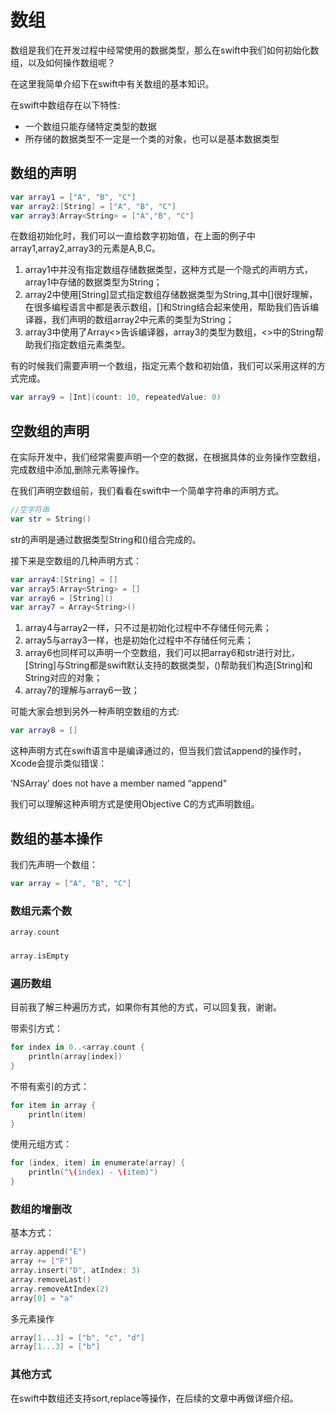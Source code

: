 # 数组

数组是我们在开发过程中经常使用的数据类型，那么在swift中我们如何初始化数组，以及如何操作数组呢？

在这里我简单介绍下在swift中有关数组的基本知识。



在swift中数组存在以下特性:

- 一个数组只能存储特定类型的数据
- 所存储的数据类型不一定是一个类的对象，也可以是基本数据类型



## 数组的声明

``` swift
var array1 = ["A", "B", "C"]
var array2:[String] = ["A", "B", "C"]
var array3:Array<String> = ["A","B", "C"]
```

在数组初始化时，我们可以一直给数字初始值，在上面的例子中array1,array2,array3的元素是A,B,C。

1. array1中并没有指定数组存储数据类型，这种方式是一个隐式的声明方式，array1中存储的数据类型为String；
2. array2中使用[String]显式指定数组存储数据类型为String,其中[]很好理解，在很多编程语言中都是表示数组，[]和String结合起来使用，帮助我们告诉编译器，我们声明的数组array2中元素的类型为String；
3. array3中使用了Array<>告诉编译器，array3的类型为数组，<>中的String帮助我们指定数组元素类型。



有的时候我们需要声明一个数组，指定元素个数和初始值，我们可以采用这样的方式完成。

``` swift
var array9 = [Int](count: 10, repeatedValue: 0)
```



## 空数组的声明

在实际开发中，我们经常需要声明一个空的数据，在根据具体的业务操作空数组，完成数组中添加,删除元素等操作。

在我们声明空数组前，我们看看在swift中一个简单字符串的声明方式。

``` swift
//空字符串
var str = String()
```

str的声明是通过数据类型String和()组合完成的。

接下来是空数组的几种声明方式：

``` swift
var array4:[String] = []
var array5:Array<String> = []
var array6 = [String]()
var array7 = Array<String>()
```

1. array4与array2一样，只不过是初始化过程中不存储任何元素；
2. array5与array3一样，也是初始化过程中不存储任何元素；
3. array6也同样可以声明一个空数组，我们可以把array6和str进行对比，[String]与String都是swift默认支持的数据类型，()帮助我们构造[String]和String对应的对象；
4. array7的理解与array6一致；

可能大家会想到另外一种声明空数组的方式:

``` swift
var array8 = []
```

这种声明方式在swift语言中是编译通过的，但当我们尝试append的操作时，Xcode会提示类似错误：

‘NSArray’ does not have a member named “append"

我们可以理解这种声明方式是使用Objective C的方式声明数组。



## 数组的基本操作

我们先声明一个数组：

``` swift
var array = ["A", "B", "C"]
```

### 数组元素个数

``` swift
array.count
```

### 

``` swift
array.isEmpty
```

### 遍历数组

目前我了解三种遍历方式，如果你有其他的方式，可以回复我，谢谢。

带索引方式：

``` swift
for index in 0..<array.count {
    println(array[index])
}
```

不带有索引的方式：

``` swift
for item in array {
    println(item)
}
```

使用元组方式：

``` swift
for (index, item) in enumerate(array) {
    println("\(index) - \(item)")
}
```

### 数组的增删改

基本方式：

``` swift
array.append("E")
array += ["F"]
array.insert("D", atIndex: 3)
array.removeLast()
array.removeAtIndex(2)	
array[0] = "a"
```

多元素操作

``` swift
array[1...3] = ["b", "c", "d"]
array[1...3] = ["b"]
```

### 

### 其他方式

在swift中数组还支持sort,replace等操作，在后续的文章中再做详细介绍。





